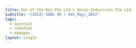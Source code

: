 ```yaml
---
title: Out of the Box Pte Ltd v Wanin Industries Pte Ltd
subtitle: "[2012] SGHC 95 / 04\_May\_2012"
tags:
  - Contract
  - remedies
  - damages
layout: single
---
```


